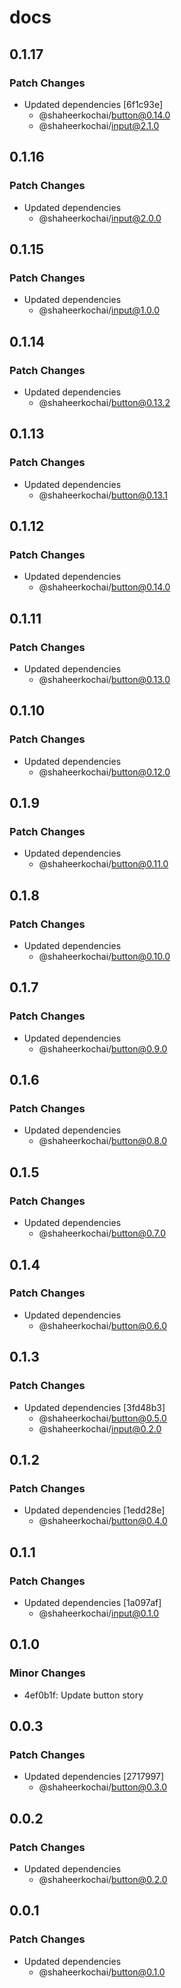 # docs

## 0.1.17

### Patch Changes

- Updated dependencies [6f1c93e]
  - @shaheerkochai/button@0.14.0
  - @shaheerkochai/input@2.1.0

## 0.1.16

### Patch Changes

- Updated dependencies
  - @shaheerkochai/input@2.0.0

## 0.1.15

### Patch Changes

- Updated dependencies
  - @shaheerkochai/input@1.0.0

## 0.1.14

### Patch Changes

- Updated dependencies
  - @shaheerkochai/button@0.13.2

## 0.1.13

### Patch Changes

- Updated dependencies
  - @shaheerkochai/button@0.13.1

## 0.1.12

### Patch Changes

- Updated dependencies
  - @shaheerkochai/button@0.14.0

## 0.1.11

### Patch Changes

- Updated dependencies
  - @shaheerkochai/button@0.13.0

## 0.1.10

### Patch Changes

- Updated dependencies
  - @shaheerkochai/button@0.12.0

## 0.1.9

### Patch Changes

- Updated dependencies
  - @shaheerkochai/button@0.11.0

## 0.1.8

### Patch Changes

- Updated dependencies
  - @shaheerkochai/button@0.10.0

## 0.1.7

### Patch Changes

- Updated dependencies
  - @shaheerkochai/button@0.9.0

## 0.1.6

### Patch Changes

- Updated dependencies
  - @shaheerkochai/button@0.8.0

## 0.1.5

### Patch Changes

- Updated dependencies
  - @shaheerkochai/button@0.7.0

## 0.1.4

### Patch Changes

- Updated dependencies
  - @shaheerkochai/button@0.6.0

## 0.1.3

### Patch Changes

- Updated dependencies [3fd48b3]
  - @shaheerkochai/button@0.5.0
  - @shaheerkochai/input@0.2.0

## 0.1.2

### Patch Changes

- Updated dependencies [1edd28e]
  - @shaheerkochai/button@0.4.0

## 0.1.1

### Patch Changes

- Updated dependencies [1a097af]
  - @shaheerkochai/input@0.1.0

## 0.1.0

### Minor Changes

- 4ef0b1f: Update button story

## 0.0.3

### Patch Changes

- Updated dependencies [2717997]
  - @shaheerkochai/button@0.3.0

## 0.0.2

### Patch Changes

- Updated dependencies
  - @shaheerkochai/button@0.2.0

## 0.0.1

### Patch Changes

- Updated dependencies
  - @shaheerkochai/button@0.1.0
